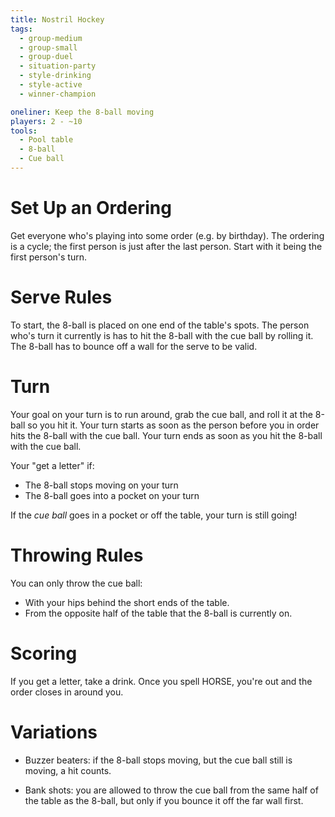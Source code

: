 ```yaml
---
title: Nostril Hockey
tags:
  - group-medium
  - group-small
  - group-duel
  - situation-party
  - style-drinking
  - style-active
  - winner-champion

oneliner: Keep the 8-ball moving
players: 2 - ~10
tools:
  - Pool table
  - 8-ball
  - Cue ball
---
```

# Set Up an Ordering

Get everyone who's playing into some order (e.g. by birthday). The ordering is a
cycle; the first person is just after the last person. Start with it being the
first person's turn.

# Serve Rules

To start, the 8-ball is placed on one end of the table's spots. The person who's
turn it currently is has to hit the 8-ball with the cue ball by rolling it. The
8-ball has to bounce off a wall for the serve to be valid.

# Turn

Your goal on your turn is to run around, grab the cue ball, and roll it at the
8-ball so you hit it. Your turn starts as soon as the person before you in order
hits the 8-ball with the cue ball. Your turn ends as soon as you hit the 8-ball
with the cue ball.

Your "get a letter" if:

- The 8-ball stops moving on your turn
- The 8-ball goes into a pocket on your turn

If the _cue ball_ goes in a pocket or off the table, your turn is still going!

# Throwing Rules

You can only throw the cue ball:

- With your hips behind the short ends of the table.
- From the opposite half of the table that the 8-ball is currently on.

# Scoring

If you get a letter, take a drink. Once you spell HORSE, you're out and the
order closes in around you.

# Variations

- Buzzer beaters: if the 8-ball stops moving, but the cue ball still is moving,
  a hit counts.

- Bank shots: you are allowed to throw the cue ball from the same half of the
  table as the 8-ball, but only if you bounce it off the far wall first.
